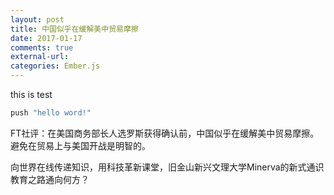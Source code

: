 ```yaml
---
layout: post
title: 中国似乎在缓解美中贸易摩擦
date: 2017-01-17
comments: true
external-url:
categories: Ember.js
---
```



this is test


```ruby
push "hello word!"
```

FT社评：在美国商务部长人选罗斯获得确认前，中国似乎在缓解美中贸易摩擦。避免在贸易上与美国开战是明智的。

向世界在线传递知识，用科技革新课堂，旧金山新兴文理大学Minerva的新式通识教育之路通向何方？

```html
